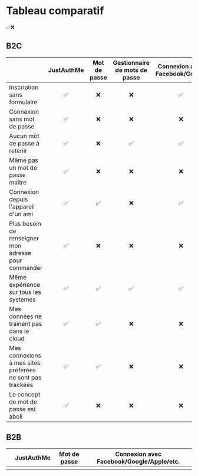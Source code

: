 # Tableau comparatif
✅❌

## B2C

| |JustAuthMe|Mot de passe|Gestionnaire de mots de passe|Connexion avec Facebook/Google|Connexion avec Apple|
|-|:---:|:---:|:---:|:---:|:---:|
|Inscription sans formulaire|✅|❌|❌|✅|✅|
|Connexion sans mot de passe|✅|❌|❌|❌|✅|
|Aucun mot de passe à retenir|✅|❌|✅|✅|✅|
|Même pas un mot de passe maître|✅|❌|❌|❌|✅|
|Connexion depuis l'appareil d'un ami|✅|✅|❌|✅|✅|
|Plus besoin de renseigner mon adresse pour commander|✅|❌|❌|❌|❌|
|Même expérience sur tous les systèmes|✅|✅|✅|✅|❌|
|Mes données ne trainent pas dans le cloud|✅|✅|❌|❌|❌|
|Mes connexions à mes sites préférées ne sont pas trackées|✅|✅|❌|❌|❌|
|Le concept de mot de passe est aboli|✅|❌|❌|❌|❌|

## B2B

| |JustAuthMe|Mot de passe|Connexion avec Facebook/Google/Apple/etc.|
|-|:---:|:---:|:---:|
|||||
